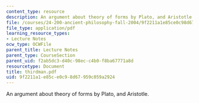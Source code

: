 ```yaml
---
content_type: resource
description: An argument about theory of forms by Plato, and Aristotle.
file: /courses/24-200-ancient-philosophy-fall-2004/9f2211a1e85ce0c98d67959c059a2924_thirdman.pdf
file_type: application/pdf
learning_resource_types:
- Lecture Notes
ocw_type: OCWFile
parent_title: Lecture Notes
parent_type: CourseSection
parent_uid: f2ab5dc3-d40c-98ec-c4b0-f8ba67771a8d
resourcetype: Document
title: thirdman.pdf
uid: 9f2211a1-e85c-e0c9-8d67-959c059a2924
---
```

An argument about theory of forms by Plato, and Aristotle.

